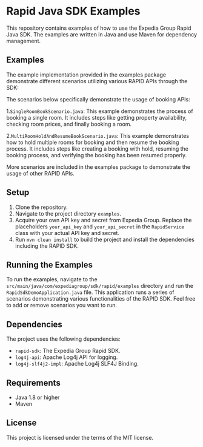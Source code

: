 # Rapid Java SDK Examples

This repository contains examples of how to use the Expedia Group Rapid Java SDK. The examples are written in Java and use Maven for dependency management.

## Examples

The example implementation provided in the examples package demonstrate different scenarios utilizing various RAPID APIs through the SDK:

The scenarios below specifically demonstrate the usage of booking APIs:

1.`SingleRoomBookScenario.java`: This example demonstrates the process of booking a single room. It includes steps like getting property availability, checking room prices, and finally booking a room.

2.`MultiRoomHoldAndResumeBookScenario.java`: This example demonstrates how to hold multiple rooms for booking and then resume the booking process. It includes steps like creating a booking with hold, resuming the booking process, and verifying the booking has been resumed properly.

More scenarios are included in the examples package to demonstrate the usage of other RAPID APIs.

## Setup

1. Clone the repository.
2. Navigate to the project directory `examples`.
3. Acquire your own API key and secret from Expedia Group. Replace the placeholders `your_api_key` and `your_api_secret` in the `RapidService` class with your actual API key and secret.
4. Run `mvn clean install` to build the project and install the dependencies including the RAPID SDK.

## Running the Examples

To run the examples, navigate to the `src/main/java/com/expediagroup/sdk/rapid/examples` directory and run the `RapidSdkDemoApplication.java` file. This application runs a series of scenarios demonstrating various functionalities of the RAPID SDK. Feel free to add or remove scenarios you want to run.

## Dependencies

The project uses the following dependencies:

- `rapid-sdk`: The Expedia Group Rapid SDK.
- `log4j-api`: Apache Log4j API for logging.
- `log4j-slf4j2-impl`: Apache Log4j SLF4J Binding.

## Requirements

- Java 1.8 or higher
- Maven

## License

This project is licensed under the terms of the MIT license.